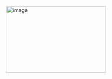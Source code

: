 <img width="270" height="180" alt="image" src="https://github.com/user-attachments/assets/32238ce5-62a1-41d0-9e41-d363960b20de" />
